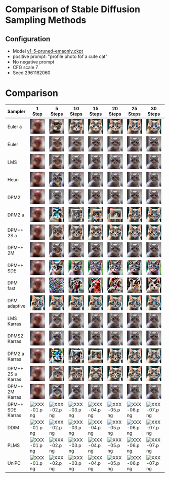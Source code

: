 # Comparison of Stable Diffusion Sampling Methods

## Configuration
* Model [v1-5-pruned-emaonly.ckpt](https://huggingface.co/runwayml/stable-diffusion-v1-5/resolve/main/v1-5-pruned-emaonly.ckpt)
* positive prompt: "profile photo fof a cute cat"
* No negative prompt
* CFG scale 7
* Seed 2961182060


# Comparison

| Sampler | 1 <br> Step | 5 <br> Steps | 10 <br> Steps | 15 <br> Steps | 20 <br> Steps | 25 <br> Steps | 30 <br> Steps | 35 <br> Steps | 40 <br> Steps | 45 <br> Steps | 50 <br> Steps | 55 <br> Steps | 60 <br> Steps|
| - | - | - | -| - | - | - | - | - | - | - | - | - | - |
| Euler a | ![00000-2961182060.png](images/sd-comparison/00000-2961182060.png) | ![00001-2961182060.png](images/sd-comparison/00001-2961182060.png) | ![00002-2961182060.png](images/sd-comparison/00002-2961182060.png) | ![00003-2961182060.png](images/sd-comparison/00003-2961182060.png) | ![00004-2961182060.png](images/sd-comparison/00004-2961182060.png) | ![00005-2961182060.png](images/sd-comparison/00005-2961182060.png) | ![00006-2961182060.png](images/sd-comparison/00006-2961182060.png) | ![00007-2961182060.png](images/sd-comparison/00007-2961182060.png) | ![00008-2961182060.png](images/sd-comparison/00008-2961182060.png) | ![00009-2961182060.png](images/sd-comparison/00009-2961182060.png) | ![00010-2961182060.png](images/sd-comparison/00010-2961182060.png) | ![00011-2961182060.png](images/sd-comparison/00011-2961182060.png) | ![00012-2961182060.png](images/sd-comparison/00012-2961182060.png) |
| Euler | ![00013-2961182060.png](images/sd-comparison/00013-2961182060.png) | ![00014-2961182060.png](images/sd-comparison/00014-2961182060.png) | ![00015-2961182060.png](images/sd-comparison/00015-2961182060.png) | ![00016-2961182060.png](images/sd-comparison/00016-2961182060.png) | ![00017-2961182060.png](images/sd-comparison/00017-2961182060.png) | ![00019-2961182060.png](images/sd-comparison/00019-2961182060.png) | ![00020-2961182060.png](images/sd-comparison/00020-2961182060.png) | ![00021-2961182060.png](images/sd-comparison/00021-2961182060.png) | ![00022-2961182060.png](images/sd-comparison/00022-2961182060.png) | ![00023-2961182060.png](images/sd-comparison/00023-2961182060.png) | ![00024-2961182060.png](images/sd-comparison/00024-2961182060.png) | ![00025-2961182060.png](images/sd-comparison/00025-2961182060.png) | ![00026-2961182060.png](images/sd-comparison/00026-2961182060.png) |
| LMS | ![00027-2961182060.png](images/sd-comparison/00027-2961182060.png) | ![00028-2961182060.png](images/sd-comparison/00028-2961182060.png) | ![00029-2961182060.png](images/sd-comparison/00029-2961182060.png) | ![00030-2961182060.png](images/sd-comparison/00030-2961182060.png) | ![00031-2961182060.png](images/sd-comparison/00031-2961182060.png) | ![00032-2961182060.png](images/sd-comparison/00032-2961182060.png) | ![00033-2961182060.png](images/sd-comparison/00033-2961182060.png) | ![00034-2961182060.png](images/sd-comparison/00034-2961182060.png) | ![00035-2961182060.png](images/sd-comparison/00035-2961182060.png) | ![00036-2961182060.png](images/sd-comparison/00036-2961182060.png) | ![00037-2961182060.png](images/sd-comparison/00037-2961182060.png) | ![00038-2961182060.png](images/sd-comparison/00038-2961182060.png) | ![00039-2961182060.png](images/sd-comparison/00039-2961182060.png) |
| Heun | ![00040-2961182060.png](images/sd-comparison/00040-2961182060.png)| ![00041-2961182060.png](images/sd-comparison/00041-2961182060.png) | ![00042-2961182060.png](images/sd-comparison/00042-2961182060.png) | ![00043-2961182060.png](images/sd-comparison/00043-2961182060.png) | ![00044-2961182060.png](images/sd-comparison/00044-2961182060.png) | ![00045-2961182060.png](images/sd-comparison/00045-2961182060.png) | ![00046-2961182060.png](images/sd-comparison/00046-2961182060.png) | ![00047-2961182060.png](images/sd-comparison/00047-2961182060.png) | ![00048-2961182060.png](images/sd-comparison/00048-2961182060.png) | ![00049-2961182060.png](images/sd-comparison/00049-2961182060.png) | ![00050-2961182060.png](images/sd-comparison/00050-2961182060.png) | ![00051-2961182060.png](images/sd-comparison/00051-2961182060.png) | ![00052-2961182060.png](images/sd-comparison/00052-2961182060.png) |
| DPM2 | ![DPM2-01.png](images/sd-comparison/DPM2-01.png)| ![DPM2-02.png](images/sd-comparison/DPM2-02.png) | ![DPM2-03.png](images/sd-comparison/DPM2-03.png) | ![DPM2-04.png](images/sd-comparison/DPM2-04.png) | ![DPM2-05.png](images/sd-comparison/DPM2-05.png) | ![DPM2-06.png](images/sd-comparison/DPM2-06.png) | ![DPM2-07.png](images/sd-comparison/DPM2-07.png) | ![DPM2-08.png](images/sd-comparison/DPM2-08.png) | ![DPM2-09.png](images/sd-comparison/DPM2-09.png) | ![DPM2-10.png](images/sd-comparison/DPM2-10.png) | ![DPM2-11.png](images/sd-comparison/DPM2-11.png) | ![DPM2-12.png](images/sd-comparison/DPM2-12.png) | ![DPM2-13.png](images/sd-comparison/DPM2-13.png) | 
| DPM2 a | ![DPM2-a-01.png](images/sd-comparison/DPM2-a-01.png)| ![DPM2-a-02.png](images/sd-comparison/DPM2-a-02.png) | ![DPM2-a-03.png](images/sd-comparison/DPM2-a-03.png) | ![DPM2-a-04.png](images/sd-comparison/DPM2-a-04.png) | ![DPM2-a-05.png](images/sd-comparison/DPM2-a-05.png) | ![DPM2-a-06.png](images/sd-comparison/DPM2-a-06.png) | ![DPM2-a-07.png](images/sd-comparison/DPM2-a-07.png) | ![DPM2-a-08.png](images/sd-comparison/DPM2-a-08.png) | ![DPM2-a-09.png](images/sd-comparison/DPM2-a-09.png) | ![DPM2-a-10.png](images/sd-comparison/DPM2-a-10.png) | ![DPM2-a-11.png](images/sd-comparison/DPM2-a-11.png) | ![DPM2-a-12.png](images/sd-comparison/DPM2-a-12.png) | ![DPM2-a-13.png](images/sd-comparison/DPM2-a-13.png) | 
| DPM++ 2S a | ![DPM++2S-a-01.png](images/sd-comparison/DPM++2S-a-01.png)| ![DPM++2S-a-02.png](images/sd-comparison/DPM++2S-a-02.png) | ![DPM++2S-a-03.png](images/sd-comparison/DPM++2S-a-03.png) | ![DPM++2S-a-04.png](images/sd-comparison/DPM++2S-a-04.png) | ![DPM++2S-a-05.png](images/sd-comparison/DPM++2S-a-05.png) | ![DPM++2S-a-06.png](images/sd-comparison/DPM++2S-a-06.png) | ![DPM++2S-a-07.png](images/sd-comparison/DPM++2S-a-07.png) | ![DPM++2S-a-08.png](images/sd-comparison/DPM++2S-a-08.png) | ![DPM++2S-a-09.png](images/sd-comparison/DPM++2S-a-09.png) | ![DPM++2S-a-10.png](images/sd-comparison/DPM++2S-a-10.png) | ![DPM++2S-a-11.png](images/sd-comparison/DPM++2S-a-11.png) | ![DPM++2S-a-12.png](images/sd-comparison/DPM++2S-a-12.png) | ![DPM++2S-a-13.png](images/sd-comparison/DPM++2S-a-13.png) | 
| DPM++ 2M | ![DPM++2M-01.png](images/sd-comparison/DPM++2M-01.png)| ![DPM++2M-02.png](images/sd-comparison/DPM++2M-02.png) | ![DPM++2M-03.png](images/sd-comparison/DPM++2M-03.png) | ![DPM++2M-04.png](images/sd-comparison/DPM++2M-04.png) | ![DPM++2M-05.png](images/sd-comparison/DPM++2M-05.png) | ![DPM++2M-06.png](images/sd-comparison/DPM++2M-06.png) | ![DPM++2M-07.png](images/sd-comparison/DPM++2M-07.png) | ![DPM++2M-08.png](images/sd-comparison/DPM++2M-08.png) | ![DPM++2M-09.png](images/sd-comparison/DPM++2M-09.png) | ![DPM++2M-10.png](images/sd-comparison/DPM++2M-10.png) | ![DPM++2M-11.png](images/sd-comparison/DPM++2M-11.png) | ![DPM++2M-12.png](images/sd-comparison/DPM++2M-12.png) | ![DPM++2M-13.png](images/sd-comparison/DPM++2M-13.png) | 
| DPM++ SDE | ![DPM++SDE-01.png](images/sd-comparison/DPM++SDE-01.png)| ![DPM++SDE-02.png](images/sd-comparison/DPM++SDE-02.png) | ![DPM++SDE-03.png](images/sd-comparison/DPM++SDE-03.png) | ![DPM++SDE-04.png](images/sd-comparison/DPM++SDE-04.png) | ![DPM++SDE-05.png](images/sd-comparison/DPM++SDE-05.png) | ![DPM++SDE-06.png](images/sd-comparison/DPM++SDE-06.png) | ![DPM++SDE-07.png](images/sd-comparison/DPM++SDE-07.png) | ![DPM++SDE-08.png](images/sd-comparison/DPM++SDE-08.png) | ![DPM++SDE-09.png](images/sd-comparison/DPM++SDE-09.png) | ![DPM++SDE-10.png](images/sd-comparison/DPM++SDE-10.png) | ![DPM++SDE-11.png](images/sd-comparison/DPM++SDE-11.png) | ![DPM++SDE-12.png](images/sd-comparison/DPM++SDE-12.png) | ![DPM++SDE-13.png](images/sd-comparison/DPM++SDE-13.png) | 
| DPM fast | ![DPM-fast-01.png](images/sd-comparison/DPM-fast-01.png)| ![DPM-fast-02.png](images/sd-comparison/DPM-fast-02.png) | ![DPM-fast-03.png](images/sd-comparison/DPM-fast-03.png) | ![DPM-fast-04.png](images/sd-comparison/DPM-fast-04.png) | ![DPM-fast-05.png](images/sd-comparison/DPM-fast-05.png) | ![DPM-fast-06.png](images/sd-comparison/DPM-fast-06.png) | ![DPM-fast-07.png](images/sd-comparison/DPM-fast-07.png) | ![DPM-fast-08.png](images/sd-comparison/DPM-fast-08.png) | ![DPM-fast-09.png](images/sd-comparison/DPM-fast-09.png) | ![DPM-fast-10.png](images/sd-comparison/DPM-fast-10.png) | ![DPM-fast-11.png](images/sd-comparison/DPM-fast-11.png) | ![DPM-fast-12.png](images/sd-comparison/DPM-fast-12.png) | ![DPM-fast-13.png](images/sd-comparison/DPM-fast-13.png) | 
| DPM adaptive | ![DPM-adaptive-01.png](images/sd-comparison/DPM-adaptive-01.png)| ![DPM-adaptive-02.png](images/sd-comparison/DPM-adaptive-02.png) | ![DPM-adaptive-03.png](images/sd-comparison/DPM-adaptive-03.png) | ![DPM-adaptive-04.png](images/sd-comparison/DPM-adaptive-04.png) | ![DPM-adaptive-05.png](images/sd-comparison/DPM-adaptive-05.png) | ![DPM-adaptive-06.png](images/sd-comparison/DPM-adaptive-06.png) | ![DPM-adaptive-07.png](images/sd-comparison/DPM-adaptive-07.png) | ![DPM-adaptive-08.png](images/sd-comparison/DPM-adaptive-08.png) | ![DPM-adaptive-09.png](images/sd-comparison/DPM-adaptive-09.png) | ![DPM-adaptive-10.png](images/sd-comparison/DPM-adaptive-10.png) | ![DPM-adaptive-11.png](images/sd-comparison/DPM-adaptive-11.png) | ![DPM-adaptive-12.png](images/sd-comparison/DPM-adaptive-12.png) | ![DPM-adaptive-13.png](images/sd-comparison/DPM-adaptive-13.png) | 
| LMS Karras | ![LMS-Karras-01.png](images/sd-comparison/LMS-Karras-01.png)| ![LMS-Karras-02.png](images/sd-comparison/LMS-Karras-02.png) | ![LMS-Karras-03.png](images/sd-comparison/LMS-Karras-03.png) | ![LMS-Karras-04.png](images/sd-comparison/LMS-Karras-04.png) | ![LMS-Karras-05.png](images/sd-comparison/LMS-Karras-05.png) | ![LMS-Karras-06.png](images/sd-comparison/LMS-Karras-06.png) | ![LMS-Karras-07.png](images/sd-comparison/LMS-Karras-07.png) | ![LMS-Karras-08.png](images/sd-comparison/LMS-Karras-08.png) | ![LMS-Karras-09.png](images/sd-comparison/LMS-Karras-09.png) | ![LMS-Karras-10.png](images/sd-comparison/LMS-Karras-10.png) | ![LMS-Karras-11.png](images/sd-comparison/LMS-Karras-11.png) | ![LMS-Karras-12.png](images/sd-comparison/LMS-Karras-12.png) | ![LMS-Karras-13.png](images/sd-comparison/LMS-Karras-13.png) | 
| DPMS2 Karras | ![DPM2-Karras-01.png](images/sd-comparison/DPM2-Karras-01.png)| ![DPM2-Karras-02.png](images/sd-comparison/DPM2-Karras-02.png) | ![DPM2-Karras-03.png](images/sd-comparison/DPM2-Karras-03.png) | ![DPM2-Karras-04.png](images/sd-comparison/DPM2-Karras-04.png) | ![DPM2-Karras-05.png](images/sd-comparison/DPM2-Karras-05.png) | ![DPM2-Karras-06.png](images/sd-comparison/DPM2-Karras-06.png) | ![DPM2-Karras-07.png](images/sd-comparison/DPM2-Karras-07.png) | ![DPM2-Karras-08.png](images/sd-comparison/DPM2-Karras-08.png) | ![DPM2-Karras-09.png](images/sd-comparison/DPM2-Karras-09.png) | ![DPM2-Karras-10.png](images/sd-comparison/DPM2-Karras-10.png) | ![DPM2-Karras-11.png](images/sd-comparison/DPM2-Karras-11.png) | ![DPM2-Karras-12.png](images/sd-comparison/DPM2-Karras-12.png) | ![DPM2-Karras-13.png](images/sd-comparison/DPM2-Karras-13.png) | 
| DPM2 a Karras | ![DPM2-a-Karras-01.png](images/sd-comparison/DPM2-a-Karras-01.png)| ![DPM2-a-Karras-02.png](images/sd-comparison/DPM2-a-Karras-02.png) | ![DPM2-a-Karras-03.png](images/sd-comparison/DPM2-a-Karras-03.png) | ![DPM2-a-Karras-04.png](images/sd-comparison/DPM2-a-Karras-04.png) | ![DPM2-a-Karras-05.png](images/sd-comparison/DPM2-a-Karras-05.png) | ![DPM2-a-Karras-06.png](images/sd-comparison/DPM2-a-Karras-06.png) | ![DPM2-a-Karras-07.png](images/sd-comparison/DPM2-a-Karras-07.png) | ![DPM2-a-Karras-08.png](images/sd-comparison/DPM2-a-Karras-08.png) | ![DPM2-a-Karras-09.png](images/sd-comparison/DPM2-a-Karras-09.png) | ![DPM2-a-Karras-10.png](images/sd-comparison/DPM2-a-Karras-10.png) | ![DPM2-a-Karras-11.png](images/sd-comparison/DPM2-a-Karras-11.png) | ![DPM2-a-Karras-12.png](images/sd-comparison/DPM2-a-Karras-12.png) | ![DPM2-a-Karras-13.png](images/sd-comparison/DPM2-a-Karras-13.png) | 
| DPM++ 2S a Karras | ![DPM++-2S-a-Karras-01.png](images/sd-comparison/DPM++-2S-a-Karras-01.png)| ![DPM++-2S-a-Karras-02.png](images/sd-comparison/DPM++-2S-a-Karras-02.png) | ![DPM++-2S-a-Karras-03.png](images/sd-comparison/DPM++-2S-a-Karras-03.png) | ![DPM++-2S-a-Karras-04.png](images/sd-comparison/DPM++-2S-a-Karras-04.png) | ![DPM++-2S-a-Karras-05.png](images/sd-comparison/DPM++-2S-a-Karras-05.png) | ![DPM++-2S-a-Karras-06.png](images/sd-comparison/DPM++-2S-a-Karras-06.png) | ![DPM++-2S-a-Karras-07.png](images/sd-comparison/DPM++-2S-a-Karras-07.png) | ![DPM++-2S-a-Karras-08.png](images/sd-comparison/DPM++-2S-a-Karras-08.png) | ![DPM++-2S-a-Karras-09.png](images/sd-comparison/DPM++-2S-a-Karras-09.png) | ![DPM++-2S-a-Karras-10.png](images/sd-comparison/DPM++-2S-a-Karras-10.png) | ![DPM++-2S-a-Karras-11.png](images/sd-comparison/DPM++-2S-a-Karras-11.png) | ![DPM++-2S-a-Karras-12.png](images/sd-comparison/DPM++-2S-a-Karras-12.png) | ![DPM++-2S-a-Karras-13.png](images/sd-comparison/DPM++-2S-a-Karras-13.png) | 
| DPM++ 2M Karras | ![DPM++-2M-Karras-01.png](images/sd-comparison/DPM++-2M-Karras-01.png)| ![DPM++-2M-Karras-02.png](images/sd-comparison/DPM++-2M-Karras-02.png) | ![DPM++-2M-Karras-03.png](images/sd-comparison/DPM++-2M-Karras-03.png) | ![DPM++-2M-Karras-04.png](images/sd-comparison/DPM++-2M-Karras-04.png) | ![DPM++-2M-Karras-05.png](images/sd-comparison/DPM++-2M-Karras-05.png) | ![DPM++-2M-Karras-06.png](images/sd-comparison/DPM++-2M-Karras-06.png) | ![DPM++-2M-Karras-07.png](images/sd-comparison/DPM++-2M-Karras-07.png) | ![DPM++-2M-Karras-08.png](images/sd-comparison/DPM++-2M-Karras-08.png) | ![DPM++-2M-Karras-09.png](images/sd-comparison/DPM++-2M-Karras-09.png) | ![DPM++-2M-Karras-10.png](images/sd-comparison/DPM++-2M-Karras-10.png) | ![DPM++-2M-Karras-11.png](images/sd-comparison/DPM++-2M-Karras-11.png) | ![DPM++-2M-Karras-12.png](images/sd-comparison/DPM++-2M-Karras-12.png) | ![DPM++-2M-Karras-13.png](images/sd-comparison/DPM++-2M-Karras-13.png) | 
| DPM++ SDE Karras | ![XXX-01.png](images/sd-comparison/XXX-01.png)| ![XXX-02.png](images/sd-comparison/XXX-02.png) | ![XXX-03.png](images/sd-comparison/XXX-03.png) | ![XXX-04.png](images/sd-comparison/XXX-04.png) | ![XXX-05.png](images/sd-comparison/XXX-05.png) | ![XXX-06.png](images/sd-comparison/XXX-06.png) | ![XXX-07.png](images/sd-comparison/XXX-07.png) | ![XXX-08.png](images/sd-comparison/XXX-08.png) | ![XXX-09.png](images/sd-comparison/XXX-09.png) | ![XXX-10.png](images/sd-comparison/XXX-10.png) | ![XXX-11.png](images/sd-comparison/XXX-11.png) | ![XXX-12.png](images/sd-comparison/XXX-12.png) | ![XXX-13.png](images/sd-comparison/XXX-13.png) | 
| DDIM | ![XXX-01.png](images/sd-comparison/XXX-01.png)| ![XXX-02.png](images/sd-comparison/XXX-02.png) | ![XXX-03.png](images/sd-comparison/XXX-03.png) | ![XXX-04.png](images/sd-comparison/XXX-04.png) | ![XXX-05.png](images/sd-comparison/XXX-05.png) | ![XXX-06.png](images/sd-comparison/XXX-06.png) | ![XXX-07.png](images/sd-comparison/XXX-07.png) | ![XXX-08.png](images/sd-comparison/XXX-08.png) | ![XXX-09.png](images/sd-comparison/XXX-09.png) | ![XXX-10.png](images/sd-comparison/XXX-10.png) | ![XXX-11.png](images/sd-comparison/XXX-11.png) | ![XXX-12.png](images/sd-comparison/XXX-12.png) | ![XXX-13.png](images/sd-comparison/XXX-13.png) | 
| PLMS | ![XXX-01.png](images/sd-comparison/XXX-01.png)| ![XXX-02.png](images/sd-comparison/XXX-02.png) | ![XXX-03.png](images/sd-comparison/XXX-03.png) | ![XXX-04.png](images/sd-comparison/XXX-04.png) | ![XXX-05.png](images/sd-comparison/XXX-05.png) | ![XXX-06.png](images/sd-comparison/XXX-06.png) | ![XXX-07.png](images/sd-comparison/XXX-07.png) | ![XXX-08.png](images/sd-comparison/XXX-08.png) | ![XXX-09.png](images/sd-comparison/XXX-09.png) | ![XXX-10.png](images/sd-comparison/XXX-10.png) | ![XXX-11.png](images/sd-comparison/XXX-11.png) | ![XXX-12.png](images/sd-comparison/XXX-12.png) | ![XXX-13.png](images/sd-comparison/XXX-13.png) | 
| UniPC | ![XXX-01.png](images/sd-comparison/XXX-01.png)| ![XXX-02.png](images/sd-comparison/XXX-02.png) | ![XXX-03.png](images/sd-comparison/XXX-03.png) | ![XXX-04.png](images/sd-comparison/XXX-04.png) | ![XXX-05.png](images/sd-comparison/XXX-05.png) | ![XXX-06.png](images/sd-comparison/XXX-06.png) | ![XXX-07.png](images/sd-comparison/XXX-07.png) | ![XXX-08.png](images/sd-comparison/XXX-08.png) | ![XXX-09.png](images/sd-comparison/XXX-09.png) | ![XXX-10.png](images/sd-comparison/XXX-10.png) | ![XXX-11.png](images/sd-comparison/XXX-11.png) | ![XXX-12.png](images/sd-comparison/XXX-12.png) | ![XXX-13.png](images/sd-comparison/XXX-13.png) | 